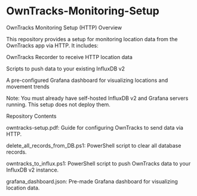 # OwnTracks-Monitoring-Setup

OwnTracks Monitoring Setup (HTTP)
Overview

This repository provides a setup for monitoring location data from the OwnTracks app via HTTP. It includes:

  OwnTracks Recorder to receive HTTP location data

  Scripts to push data to your existing InfluxDB v2

  A pre-configured Grafana dashboard for visualizing locations and movement trends

Note: You must already have self-hosted InfluxDB v2 and Grafana servers running. This setup does not deploy them.

Repository Contents

  owntracks-setup.pdf: Guide for configuring OwnTracks to send data via HTTP.

  delete_all_records_from_DB.ps1: PowerShell script to clear all database records.

  owntracks_to_influx.ps1: PowerShell script to push OwnTracks data to your InfluxDB v2 instance.

  grafana_dashboard.json: Pre-made Grafana dashboard for visualizing location data.
